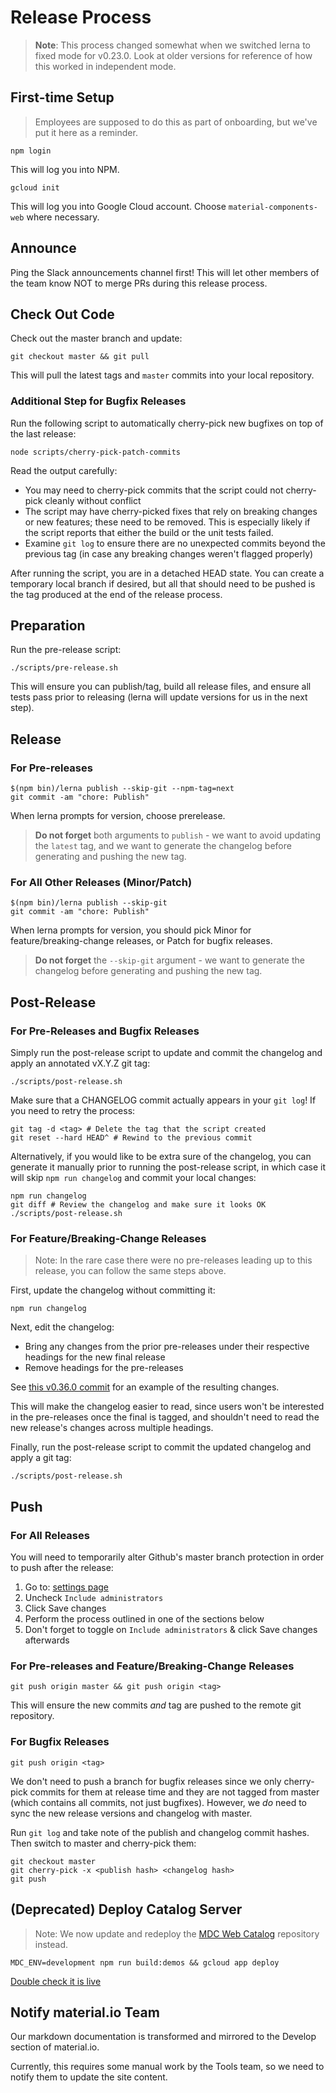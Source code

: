 # Release Process

> **Note**: This process changed somewhat when we switched lerna to fixed mode
> for v0.23.0. Look at older versions for reference of how this worked in
> independent mode.

## First-time Setup

> Employees are supposed to do this as part of onboarding, but we've put it here
> as a reminder.

`npm login`

This will log you into NPM.

`gcloud init`

This will log you into Google Cloud account. Choose `material-components-web`
where necessary.

## Announce

Ping the Slack announcements channel first! This will let other members of the
team know NOT to merge PRs during this release process.

## Check Out Code

Check out the master branch and update:

```
git checkout master && git pull
```

This will pull the latest tags and `master` commits into your local repository.

### Additional Step for Bugfix Releases

Run the following script to automatically cherry-pick new bugfixes on top of the last release:

```
node scripts/cherry-pick-patch-commits
```

Read the output carefully:

* You may need to cherry-pick commits that the script could not cherry-pick cleanly without conflict
* The script may have cherry-picked fixes that rely on breaking changes or new features; these need to be removed.
  This is especially likely if the script reports that either the build or the unit tests failed.
* Examine `git log` to ensure there are no unexpected commits beyond the previous tag (in case any breaking changes
  weren't flagged properly)

After running the script, you are in a detached HEAD state. You can create a temporary local branch if desired, but all
that should need to be pushed is the tag produced at the end of the release process.

## Preparation

Run the pre-release script:

`./scripts/pre-release.sh`

This will ensure you can publish/tag, build all release files, and ensure all tests
pass prior to releasing (lerna will update versions for us in the next step).

## Release

### For Pre-releases

```
$(npm bin)/lerna publish --skip-git --npm-tag=next
git commit -am "chore: Publish"
```

When lerna prompts for version, choose prerelease.

> **Do not forget** both arguments to `publish` - we want to avoid updating the `latest` tag, and we want to
> generate the changelog before generating and pushing the new tag.

### For All Other Releases (Minor/Patch)

```
$(npm bin)/lerna publish --skip-git
git commit -am "chore: Publish"
```

When lerna prompts for version, you should pick Minor for feature/breaking-change releases,
or Patch for bugfix releases.

> **Do not forget** the `--skip-git` argument - we want to generate the changelog before generating and pushing the
> new tag.

## Post-Release

### For Pre-Releases and Bugfix Releases

Simply run the post-release script to update and commit the changelog and apply an annotated vX.Y.Z git tag:

```
./scripts/post-release.sh
```

Make sure that a CHANGELOG commit actually appears in your `git log`! If you need to retry the process:

```
git tag -d <tag> # Delete the tag that the script created
git reset --hard HEAD^ # Rewind to the previous commit
```

Alternatively, if you would like to be extra sure of the changelog, you can generate it manually prior to running the
post-release script, in which case it will skip `npm run changelog` and commit your local changes:

```
npm run changelog
git diff # Review the changelog and make sure it looks OK
./scripts/post-release.sh
```

### For Feature/Breaking-Change Releases

> Note: In the rare case there were no pre-releases leading up to this release, you can follow the same steps above.

First, update the changelog without committing it:

```
npm run changelog
```

Next, edit the changelog:

* Bring any changes from the prior pre-releases under their respective headings for the new final release
* Remove headings for the pre-releases

See [this v0.36.0 commit](https://github.com/material-components/material-components-web/commit/13fd6784866864839d0d287b3703b3beb0888d9c)
for an example of the resulting changes.

This will make the changelog easier to read, since users won't be interested in the pre-releases once the final is
tagged, and shouldn't need to read the new release's changes across multiple headings.

Finally, run the post-release script to commit the updated changelog and apply a git tag:

```
./scripts/post-release.sh
```

## Push

### For All Releases

You will need to temporarily alter Github's master branch protection in order to push after the release:

1. Go to: [settings page](https://github.com/material-components/material-components-web/settings/branches/master)
1. Uncheck `Include administrators`
1. Click Save changes
1. Perform the process outlined in one of the sections below
1. Don't forget to toggle on `Include administrators` & click Save changes afterwards

### For Pre-releases and Feature/Breaking-Change Releases

`git push origin master && git push origin <tag>`

This will ensure the new commits *and* tag are pushed to the remote git repository.

### For Bugfix Releases

`git push origin <tag>`

We don't need to push a branch for bugfix releases since we only cherry-pick commits for them at release time and they
are not tagged from master (which contains all commits, not just bugfixes). However, we *do* need to sync the new
release versions and changelog with master.

Run `git log` and take note of the publish and changelog commit hashes. Then switch to master and cherry-pick them:

```
git checkout master
git cherry-pick -x <publish hash> <changelog hash>
git push
```

## (Deprecated) Deploy Catalog Server

> Note: We now update and redeploy the [MDC Web Catalog](https://github.com/material-components/material-components-web-catalog)
> repository instead.

`MDC_ENV=development npm run build:demos && gcloud app deploy`

[Double check it is live](https://material-components-web.appspot.com/)

## Notify material.io Team

Our markdown documentation is transformed and mirrored to the Develop section of material.io.

Currently, this requires some manual work by the Tools team, so we need to notify them to update the site content.
